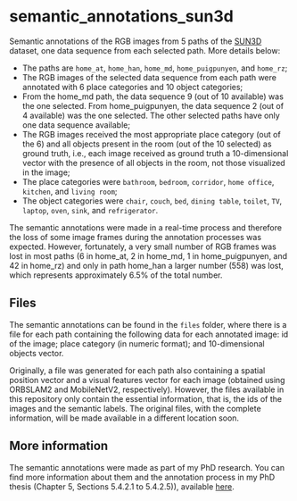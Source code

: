 # semantic_annotations_sun3d

Semantic annotations of the RGB images from 5 paths of the [SUN3D](https://sun3d.cs.princeton.edu/) dataset, one data sequence from each selected path. More details below:
- The paths are `home_at`, `home_han`, `home_md`, `home_puigpunyen`, and `home_rz`;
- The RGB images of the selected data sequence from each path were annotated with 6 place categories and 10 object categories;
- From the home_md path, the data sequence 9 (out of 10 available) was the one selected. From home_puigpunyen, the data sequence 2 (out of 4 available) was the one selected. The other selected paths have only one data sequence available;
- The RGB images received the most appropriate place category (out of the 6) and all objects present in the room (out of the 10 selected) as ground truth, i.e., each image received as ground truth a 10-dimensional vector with the presence of all objects in the room, not those visualized in the image;
- The place categories were `bathroom`, `bedroom`, `corridor`, `home office`, `kitchen`, and `living room`;
- The object categories were `chair`, `couch`, `bed`, `dining table`, `toilet`, `TV`, `laptop`, `oven`, `sink`, and `refrigerator`.

The semantic annotations were made in a real-time process and therefore the loss of some image frames during the annotation processes was expected. However, fortunately, a very small number of RGB frames was lost in most paths (6 in home_at, 2 in home_md, 1 in home_puigpunyen, and 42 in home_rz) and only in path home_han a larger number (558) was lost, which represents approximately 6.5% of the total number.

## Files

The semantic annotations can be found in the `files` folder, where there is a file for each path containing the following data for each annotated image: id of the image; place category (in numeric format); and 10-dimensional objects vector.

Originally, a file was generated for each path also containing a spatial position vector and a visual features vector for each image (obtained using ORBSLAM2 and MobileNetV2, respectively). However, the files available in this repository only contain the essential information, that is, the ids of the images and the semantic labels. The original files, with the complete information, will be made available in a different location soon.

## More information

The semantic annotations were made as part of my PhD research. You can find more information about them and the annotation process in my PhD thesis (Chapter 5, Sections 5.4.2.1 to 5.4.2.5)), available [here](https://repositorio.ufpe.br/handle/123456789/55203).
